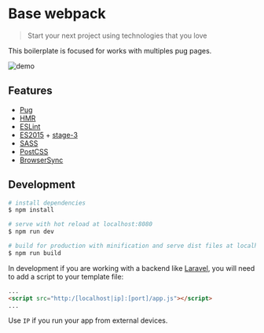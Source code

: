 # Base webpack

> Start your next project using technologies that you love

This boilerplate is focused for works with multiples pug pages.

![demo](https://drive.google.com/uc?export=download&id=0BwM5_eez3JnoUjZfZXRnV21pM1k)

## Features

* [Pug](https://pugjs.org)
* [HMR](https://webpack.github.io/docs/hot-module-replacement.html)
* [ESLint](http://eslint.org/)
* [ES2015](https://babeljs.io/docs/plugins/preset-es2015/) + [stage-3](https://babeljs.io/docs/plugins/preset-stage-3/)
* [SASS](http://sass-lang.com/)
* [PostCSS](https://github.com/postcss/postcss)
* [BrowserSync](https://www.browsersync.io/)

## Development

``` bash
# install dependencies
$ npm install

# serve with hot reload at localhost:8080
$ npm run dev

# build for production with minification and serve dist files at localhost:8080
$ npm run build
```

In development if you are working with a backend like [Laravel](https://laravel.com/), you will need to add a script to your template file:

```html
...
<script src="http:/[localhost|ip]:[port]/app.js"></script>
...
```

Use `IP` if you run your app from external devices.
